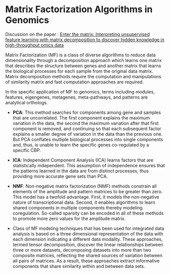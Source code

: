 # Matrix Factorization Algorithms in Genomics

Discussion on the paper : [Enter the matrix: Interpreting unsupervised feature learning with matrix decomposition to discover hidden knowledge in high-throughput omics data](https://www.biorxiv.org/content/early/2017/10/02/196915.1)

Matrix Factorization (MF) is a class of diverse algorithms to reduce data dimensionality through a decomposition approach which learns one matrix that describes the structure between genes and another matrix that learns the biological processes for each sample from the original data matrix.
Matrix decomposition methods require the computation and manipulations of similarity matrix and fast computation approaches are required.

In the specific application of MF to genomics, terms including modules, features, eigengenes, metagenes, meta-pathways, and patterns are analytical orthologs.

* **PCA**: This method searches for components among gene and samples that are uncorrelated. The first component explains the maximum variation in the data, the second the maximum variation after that first component is removed, and continuing so that each subsequent factor explains a smaller degree of variation in the data than the previous one. But PCA conflates multiple biological processes into single components and, thus, is unable to learn the specific genes co-regulated by a specific CBP. 
* **ICA**: Independent Component Analysis (ICA) learns factors that are statistically independent. This assumption of independence ensures that the patterns learned in the data are from distinct processes, thus providing more accurate gene sets than PCA.
* **NMF**: Non-negative matrix factorization (NMF) methods constrain all elements of the amplitude and pattern matrices to be greater than zero. This model has a twofold advantage. First, it models the non-negative nature of transcriptional data. Second, it enables algorithms to learn shared components in multiple components
thereby modeling coregulation. So-called sparsity can be encoded in all of these methods to promote more zero values for the amplitude matrix.

* Class of MF modeling techniques that has been used for integrated data analysis is based on a three dimensional representation of the data with each dimension indicating a different data modality. These approaches, termed tensor decomposition, discover the linear relationships between three or more datasets, decomposing datasets into more than two composite matrices, reflecting the shared sources of variation between all pairs of matrices. As a result, these approaches
extract informative components that share similarity within and between data sets.